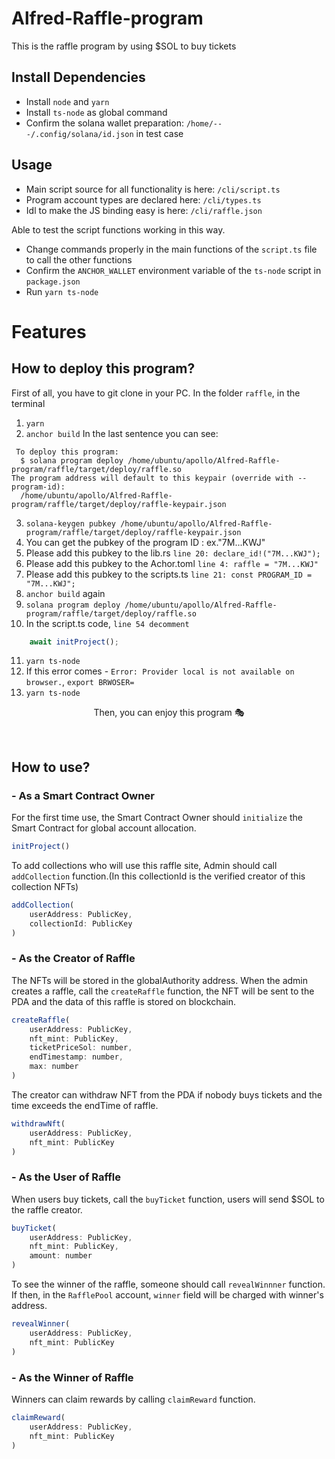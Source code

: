 # Alfred-Raffle-program
This is the raffle program by using $SOL to buy tickets

## Install Dependencies
- Install `node` and `yarn`
- Install `ts-node` as global command
- Confirm the solana wallet preparation: `/home/---/.config/solana/id.json` in test case

## Usage
- Main script source for all functionality is here: `/cli/script.ts`
- Program account types are declared here: `/cli/types.ts`
- Idl to make the JS binding easy is here: `/cli/raffle.json`

Able to test the script functions working in this way.
- Change commands properly in the main functions of the `script.ts` file to call the other functions
- Confirm the `ANCHOR_WALLET` environment variable of the `ts-node` script in `package.json`
- Run `yarn ts-node`

# Features

##  How to deploy this program?
First of all, you have to git clone in your PC.
In the folder `raffle`, in the terminal 
1. `yarn`
2. `anchor build`
   In the last sentence you can see:  
```
 To deploy this program:
  $ solana program deploy /home/ubuntu/apollo/Alfred-Raffle-program/raffle/target/deploy/raffle.so
The program address will default to this keypair (override with --program-id):
  /home/ubuntu/apollo/Alfred-Raffle-program/raffle/target/deploy/raffle-keypair.json
```  
3. `solana-keygen pubkey /home/ubuntu/apollo/Alfred-Raffle-program/raffle/target/deploy/raffle-keypair.json`
4. You can get the pubkey of the program ID : ex."7M...KWJ"
5. Please add this pubkey to the lib.rs
  `line 20: declare_id!("7M...KWJ");`
6. Please add this pubkey to the Achor.toml
  `line 4: raffle = "7M...KWJ"`
7. Please add this pubkey to the scripts.ts
  `line 21: const PROGRAM_ID = "7M...KWJ";`
8. `anchor build` again
9. `solana program deploy /home/ubuntu/apollo/Alfred-Raffle-program/raffle/target/deploy/raffle.so`
10. In the script.ts code, `line 54 decomment`
```js
    await initProject();
```  
11. `yarn ts-node`
12. If this error comes - `Error: Provider local is not available on browser.`, `export BRWOSER=`
13. `yarn ts-node`

<p align = "center">
Then, you can enjoy this program 🎭
</p>
</br>

## How to use?

### - As a Smart Contract Owner
For the first time use, the Smart Contract Owner should `initialize` the Smart Contract for global account allocation.
```js
initProject()
```

To add collections who will use this raffle site, Admin should call `addCollection` function.(In this collectionId is the verified creator of this collection NFTs)
```js
addCollection(
    userAddress: PublicKey,
    collectionId: PublicKey
)
```

### - As the Creator of Raffle
The NFTs will be stored in the globalAuthority address.
When the admin creates a raffle, call the `createRaffle` function, the NFT will be sent to the PDA and the data of this raffle is stored on blockchain.
```js
createRaffle(
    userAddress: PublicKey,
    nft_mint: PublicKey,
    ticketPriceSol: number,
    endTimestamp: number,
    max: number
)
```

The creator can withdraw NFT from the PDA if nobody buys tickets and the time exceeds the endTime of raffle. 
```js
withdrawNft(
    userAddress: PublicKey,
    nft_mint: PublicKey
)
```

### - As the User of Raffle
When users buy tickets, call the `buyTicket` function, users will send $SOL to the raffle creator.
```js
buyTicket(
    userAddress: PublicKey,
    nft_mint: PublicKey,
    amount: number
)
```

To see the winner of the raffle, someone should call `revealWinnner` function. If then, in the `RafflePool` account, `winner`  field will be charged with winner's address.
```js
revealWinner(
    userAddress: PublicKey,
    nft_mint: PublicKey
)
```


### - As the Winner of Raffle 
Winners can claim rewards by calling `claimReward` function.
```js
claimReward(
    userAddress: PublicKey,
    nft_mint: PublicKey
)
```
